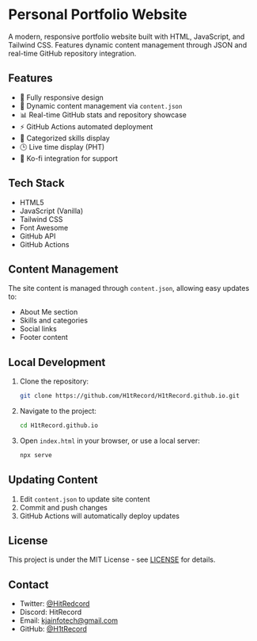# Personal Portfolio Website

A modern, responsive portfolio website built with HTML, JavaScript, and Tailwind CSS. Features dynamic content management through JSON and real-time GitHub repository integration.

## Features
- 📱 Fully responsive design
- 🔄 Dynamic content management via `content.json`
- 📊 Real-time GitHub stats and repository showcase
- ⚡ GitHub Actions automated deployment
- 🎨 Categorized skills display
- 🕒 Live time display (PHT)
- 💜 Ko-fi integration for support

## Tech Stack
- HTML5
- JavaScript (Vanilla)
- Tailwind CSS
- Font Awesome
- GitHub API
- GitHub Actions

## Content Management
The site content is managed through `content.json`, allowing easy updates to:
- About Me section
- Skills and categories
- Social links
- Footer content

## Local Development
1. Clone the repository:
   ```bash
   git clone https://github.com/H1tRecord/H1tRecord.github.io.git
   ```
2. Navigate to the project:
   ```bash
   cd H1tRecord.github.io
   ```
3. Open `index.html` in your browser, or use a local server:
   ```bash
   npx serve
   ```

## Updating Content
1. Edit `content.json` to update site content
2. Commit and push changes
3. GitHub Actions will automatically deploy updates

## License
This project is under the MIT License - see [LICENSE](LICENSE) for details.

## Contact
- Twitter: [@HitRedcord](https://twitter.com/HitRedcord)
- Discord: HitRecord
- Email: kjainfotech@gmail.com
- GitHub: [@H1tRecord](https://github.com/H1tRecord)